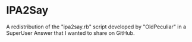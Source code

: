 # IPA2Say
A redistribution of the "ipa2say.rb" script developed by "OldPeculiar" in a SuperUser Answer that I wanted to share on GitHub. 
